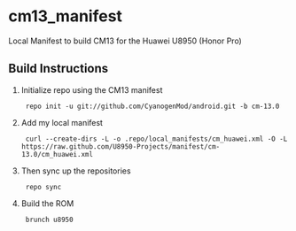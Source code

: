 cm13_manifest
================

Local Manifest to build CM13 for the Huawei U8950 (Honor Pro)

Build Instructions
-----------------------------------------------------------------------------

1. Initialize repo using the CM13 manifest
    
        repo init -u git://github.com/CyanogenMod/android.git -b cm-13.0

2. Add my local manifest

        curl --create-dirs -L -o .repo/local_manifests/cm_huawei.xml -O -L https://raw.github.com/U8950-Projects/manifest/cm-13.0/cm_huawei.xml

3. Then sync up the repositories
 
        repo sync

4. Build the ROM

        brunch u8950

